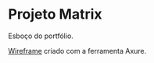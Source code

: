 # Projeto Matrix
Esboço do portfólio.

[Wireframe](http://zelde0.axshare.com) criado com a ferramenta Axure.
